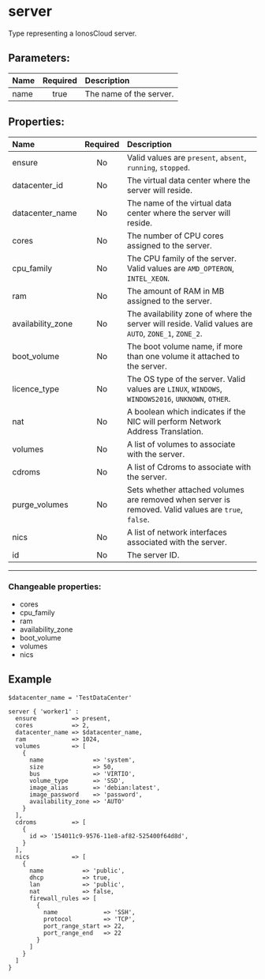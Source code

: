 # server

Type representing a IonosCloud server.

## Parameters:

| Name | Required | Description |
| :--- | :-: | :--- |
| name | true | The name of the server.   |

## Properties:

| Name | Required | Description |
| :--- | :-: | :--- |
| ensure | No |   Valid values are `present`, `absent`, `running`, `stopped`.  |
| datacenter_id | No | The virtual data center where the server will reside.   |
| datacenter_name | No | The name of the virtual data center where the server will reside.   |
| cores | No | The number of CPU cores assigned to the server.   |
| cpu_family | No | The CPU family of the server.  Valid values are `AMD_OPTERON`, `INTEL_XEON`.  |
| ram | No | The amount of RAM in MB assigned to the server.   |
| availability_zone | No | The availability zone of where the server will reside.  Valid values are `AUTO`, `ZONE_1`, `ZONE_2`.  |
| boot_volume | No | The boot volume name, if more than one volume it attached to the server.   |
| licence_type | No | The OS type of the server.  Valid values are `LINUX`, `WINDOWS`, `WINDOWS2016`, `UNKNOWN`, `OTHER`.  |
| nat | No | A boolean which indicates if the NIC will perform Network Address Translation.   |
| volumes | No | A list of volumes to associate with the server.   |
| cdroms | No | A list of Cdroms to associate with the server.   |
| purge_volumes | No | Sets whether attached volumes are removed when server is removed.  Valid values are `true`, `false`.  |
| nics | No | A list of network interfaces associated with the server.   |
| id | No | The server ID.   |
***


### Changeable properties:

* cores
* cpu_family
* ram
* availability_zone
* boot_volume
* volumes
* nics


## Example

```text
$datacenter_name = 'TestDataCenter'

server { 'worker1' :
  ensure          => present,
  cores           => 2,
  datacenter_name => $datacenter_name,
  ram             => 1024,
  volumes         => [
    {
      name              => 'system',
      size              => 50,
      bus               => 'VIRTIO',
      volume_type       => 'SSD',
      image_alias       => 'debian:latest',
      image_password    => 'password',
      availability_zone => 'AUTO'
    }
  ],
  cdroms          => [
    {
      id => '154011c9-9576-11e8-af82-525400f64d8d',
    }
  ],
  nics            => [
    {
      name           => 'public',
      dhcp           => true,
      lan            => 'public',
      nat            => false,
      firewall_rules => [
        {
          name             => 'SSH',
          protocol         => 'TCP',
          port_range_start => 22,
          port_range_end   => 22
        }
      ]
    }
  ]
}

```
